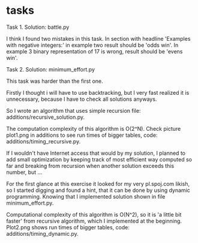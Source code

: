 # tasks

Task 1.
Solution: battle.py

I think I found two  mistakes in this task. In section with headline 'Examples with negative integers:' in example two result should be 'odds win'. In example 3 binary representation of 17 is wrong, result should be 'evens win'.

Task 2.
Solution: minimum_effort.py

This task was harder than the first one.

Firstly I thought i will have to use backtracking, but I very fast realized it is unnecessary, because I have to check all solutions anyways.

So I wrote an algorithm that uses simple recursion file: additions/recursive_solution.py.

The computation complexity of this algorithm is O(2^N). Check picture plot1.png in additions to see run times of bigger tables, code: additions/timing_recursive.py.

If I wouldn't have Internet access that would by my solution, I planned to add small optimization by keeping track of most efficient way computed so far and breaking from recursion when another solution exceeds this number, but ...

For the first glance at this exercise it looked for my very pl.spoj.com likish, so I started digging and found a hint, that it can be done by using dynamic programming. Knowing that I implemented solution shown in file minimum_effort.py.

Computational complexity of this algorithm is O(N^2), so it is 'a little bit faster' from recursive algorithm, which I implemented at the beginning. Plot2.png shows run times of bigger tables, code: additions/timing_dynamic.py.
